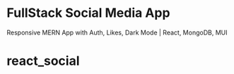 # FullStack Social Media App

Responsive MERN App with Auth, Likes, Dark Mode | React, MongoDB, MUI
# react_social
